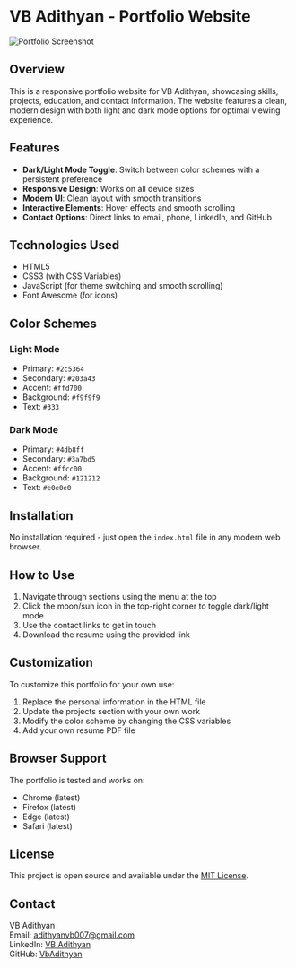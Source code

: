 # VB Adithyan - Portfolio Website

![Portfolio Screenshot](screenshot.png)

## Overview

This is a responsive portfolio website for VB Adithyan, showcasing skills, projects, education, and contact information. The website features a clean, modern design with both light and dark mode options for optimal viewing experience.

## Features

- **Dark/Light Mode Toggle**: Switch between color schemes with a persistent preference
- **Responsive Design**: Works on all device sizes
- **Modern UI**: Clean layout with smooth transitions
- **Interactive Elements**: Hover effects and smooth scrolling
- **Contact Options**: Direct links to email, phone, LinkedIn, and GitHub

## Technologies Used

- HTML5
- CSS3 (with CSS Variables)
- JavaScript (for theme switching and smooth scrolling)
- Font Awesome (for icons)

## Color Schemes

### Light Mode
- Primary: `#2c5364`
- Secondary: `#203a43`
- Accent: `#ffd700`
- Background: `#f9f9f9`
- Text: `#333`

### Dark Mode
- Primary: `#4db8ff`
- Secondary: `#3a7bd5`
- Accent: `#ffcc00`
- Background: `#121212`
- Text: `#e0e0e0`

## Installation

No installation required - just open the `index.html` file in any modern web browser.

## How to Use

1. Navigate through sections using the menu at the top
2. Click the moon/sun icon in the top-right corner to toggle dark/light mode
3. Use the contact links to get in touch
4. Download the resume using the provided link

## Customization

To customize this portfolio for your own use:

1. Replace the personal information in the HTML file
2. Update the projects section with your own work
3. Modify the color scheme by changing the CSS variables
4. Add your own resume PDF file

## Browser Support

The portfolio is tested and works on:
- Chrome (latest)
- Firefox (latest)
- Edge (latest)
- Safari (latest)

## License

This project is open source and available under the [MIT License](LICENSE).

## Contact

VB Adithyan  
Email: [adithyanvb007@gmail.com](mailto:adithyanvb007@gmail.com)  
LinkedIn: [VB Adithyan](https://www.linkedin.com/in/vb-adithyan-4a0b43280)  
GitHub: [VbAdithyan](https://github.com/VbAdithyan)
